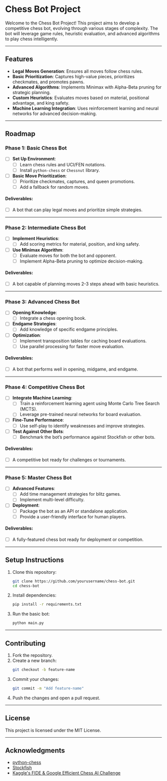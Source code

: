 # Chess Bot Project

Welcome to the Chess Bot Project! This project aims to develop a competitive chess bot, evolving through various stages of complexity. The bot will leverage game rules, heuristic evaluation, and advanced algorithms to play chess intelligently.

---

## Features

- **Legal Moves Generation**: Ensures all moves follow chess rules.
- **Basic Prioritization**: Captures high-value pieces, prioritizes checkmates, and promotes pawns.
- **Advanced Algorithms**: Implements Minimax with Alpha-Beta pruning for strategic planning.
- **Custom Heuristics**: Evaluates moves based on material, positional advantage, and king safety.
- **Machine Learning Integration**: Uses reinforcement learning and neural networks for advanced decision-making.

---

## Roadmap

### **Phase 1: Basic Chess Bot**

- [ ] **Set Up Environment**:
  - [ ] Learn chess rules and UCI/FEN notations.
  - [ ] Install `python-chess` or `Chessnut` library.
- [ ] **Basic Move Prioritization**:
  - [ ] Prioritize checkmates, captures, and queen promotions.
  - [ ] Add a fallback for random moves.

#### Deliverables:

- [ ] A bot that can play legal moves and prioritize simple strategies.

---

### **Phase 2: Intermediate Chess Bot**

- [ ] **Implement Heuristics**:
  - [ ] Add scoring metrics for material, position, and king safety.
- [ ] **Use Minimax Algorithm**:
  - [ ] Evaluate moves for both the bot and opponent.
  - [ ] Implement Alpha-Beta pruning to optimize decision-making.

#### Deliverables:

- [ ] A bot capable of planning moves 2-3 steps ahead with basic heuristics.

---

### **Phase 3: Advanced Chess Bot**

- [ ] **Opening Knowledge**:
  - [ ] Integrate a chess opening book.
- [ ] **Endgame Strategies**:
  - [ ] Add knowledge of specific endgame principles.
- [ ] **Optimization**:
  - [ ] Implement transposition tables for caching board evaluations.
  - [ ] Use parallel processing for faster move evaluation.

#### Deliverables:

- [ ] A bot that performs well in opening, midgame, and endgame.

---

### **Phase 4: Competitive Chess Bot**

- [ ] **Integrate Machine Learning**:
  - [ ] Train a reinforcement learning agent using Monte Carlo Tree Search (MCTS).
  - [ ] Leverage pre-trained neural networks for board evaluation.
- [ ] **Fine-Tune Performance**:
  - [ ] Use self-play to identify weaknesses and improve strategies.
- [ ] **Test Against Other Bots**:
  - [ ] Benchmark the bot’s performance against Stockfish or other bots.

#### Deliverables:

- [ ] A competitive bot ready for challenges or tournaments.

---

### **Phase 5: Master Chess Bot**

- [ ] **Advanced Features**:
  - [ ] Add time management strategies for blitz games.
  - [ ] Implement multi-level difficulty.
- [ ] **Deployment**:
  - [ ] Package the bot as an API or standalone application.
  - [ ] Provide a user-friendly interface for human players.

#### Deliverables:

- [ ] A fully-featured chess bot ready for deployment or competition.

---

## Setup Instructions

1. Clone this repository:
   ```bash
   git clone https://github.com/yourusername/chess-bot.git
   cd chess-bot
   ```
2. Install dependencies:
   ```bash
   pip install -r requirements.txt
   ```
3. Run the basic bot:
   ```bash
   python main.py
   ```

---

## Contributing

1. Fork the repository.
2. Create a new branch:
   ```bash
   git checkout -b feature-name
   ```
3. Commit your changes:
   ```bash
   git commit -m "Add feature-name"
   ```
4. Push the changes and open a pull request.

---

## License

This project is licensed under the MIT License.

---

## Acknowledgments

- [python-chess](https://python-chess.readthedocs.io/en/latest/)
- [Stockfish](https://stockfishchess.org/)
- [Kaggle's FIDE & Google Efficient Chess AI Challenge](https://www.kaggle.com/competitions/fide-google-efficiency-chess-ai-challenge)